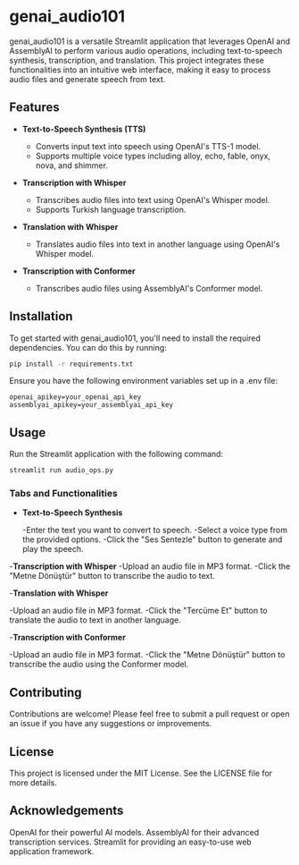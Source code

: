 # genai_audio101

genai_audio101 is a versatile Streamlit application that leverages OpenAI and AssemblyAI to perform various audio operations,
including text-to-speech synthesis, transcription, and translation. 
This project integrates these functionalities into an intuitive web interface, 
making it easy to process audio files and generate speech from text.

## Features

- **Text-to-Speech Synthesis (TTS)**
  - Converts input text into speech using OpenAI's TTS-1 model.
  - Supports multiple voice types including alloy, echo, fable, onyx, nova, and shimmer.

- **Transcription with Whisper**
  - Transcribes audio files into text using OpenAI's Whisper model.
  - Supports Turkish language transcription.

- **Translation with Whisper**
  - Translates audio files into text in another language using OpenAI's Whisper model.

- **Transcription with Conformer**
  - Transcribes audio files using AssemblyAI's Conformer model.

## Installation

To get started with genai_audio101, you'll need to install the required dependencies. You can do this by running:

```bash
pip install -r requirements.txt
```

Ensure you have the following environment variables set up in a .env file:
```env
openai_apikey=your_openai_api_key
assemblyai_apikey=your_assemblyai_api_key
```

## Usage
Run the Streamlit application with the following command:
```bash
streamlit run audio_ops.py
```

### Tabs and Functionalities
- **Text-to-Speech Synthesis**

   -Enter the text you want to convert to speech.
   -Select a voice type from the provided options.
   -Click the "Ses Sentezle" button to generate and play the speech.
  
-**Transcription with Whisper**
   -Upload an audio file in MP3 format.
   -Click the "Metne Dönüştür" button to transcribe the audio to text.
   
-**Translation with Whisper**

   -Upload an audio file in MP3 format.
   -Click the "Tercüme Et" button to translate the audio to text in another language.

-**Transcription with Conformer**

   -Upload an audio file in MP3 format.
   -Click the "Metne Dönüştür" button to transcribe the audio using the Conformer model.

## Contributing
Contributions are welcome! Please feel free to submit a pull request or open an issue if you have any suggestions or improvements.

## License
This project is licensed under the MIT License. See the LICENSE file for more details.

## Acknowledgements
OpenAI for their powerful AI models.
AssemblyAI for their advanced transcription services.
Streamlit for providing an easy-to-use web application framework.
  


